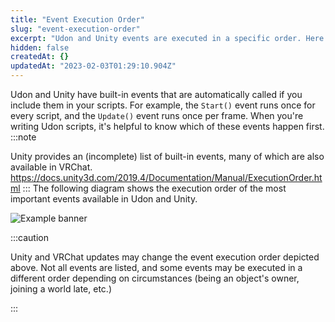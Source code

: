 ```yaml
---
title: "Event Execution Order"
slug: "event-execution-order"
excerpt: "Udon and Unity events are executed in a specific order. Here's how!"
hidden: false
createdAt: {}
updatedAt: "2023-02-03T01:29:10.904Z"
---
```

Udon and Unity have built-in events that are automatically called if you include them in your scripts. For example, the `Start()` event runs once for every script, and the `Update()` event runs once per frame. When you're writing Udon scripts, it's helpful to know which of these events happen first.
:::note

Unity provides an (incomplete) list of built-in events, many of which are also available in VRChat. https://docs.unity3d.com/2019.4/Documentation/Manual/ExecutionOrder.html
:::
The following diagram shows the execution order of the most important events available in Udon and Unity.

![Example banner](/creators.vrchat.com/images/worlds/event-execution-order.svg)

:::caution

Unity and VRChat updates may change the event execution order depicted above.
Not all events are listed, and some events may be executed in a different order depending on circumstances (being an object's owner, joining a world late, etc.)

:::